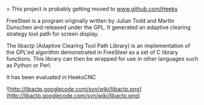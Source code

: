 = This project is probably getting moved to www.github.com/Heeks

FreeSteel is a program originally written by Julian Todd and Martin Dunschen and released under the GPL.  It generated an adaptive clearing strategy tool path for screen display.

The libactp (Adaptive Clearing Tool Path Library) is an implementation of the GPL'ed algorithm demonstrated in FreeSteel as a set of C library functions.  This library can then be wrapped for use in other languages such as Python or Perl.

It has been evaluated in HeeksCNC

![http://libactp.googlecode.com/svn/wiki/libactp.png](http://libactp.googlecode.com/svn/wiki/libactp.png)